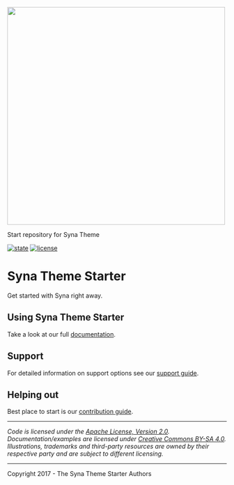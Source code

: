 <a href='https://syna.okkur.org'><img src='https://raw.githubusercontent.com/okkur/syna-start/master/static/images/logo.svg?sanitize=true' width='500'/></a>

Start repository for Syna Theme

 [![state](https://img.shields.io/badge/state-stable-green.svg)]() [![license](https://img.shields.io/github/license/okkur/syna-start.svg)](LICENSE)



# Syna Theme Starter
Get started with Syna right away. 

## Using Syna Theme Starter
Take a look at our full [documentation](https://syna.okkur.org/docs).

## Support
For detailed information on support options see our [support guide](/SUPPORT.md).

## Helping out
Best place to start is our [contribution guide](/CONTRIBUTING.md).

----

*Code is licensed under the [Apache License, Version 2.0](/LICENSE).*  
*Documentation/examples are licensed under [Creative Commons BY-SA 4.0](/docs/LICENSE).*  
*Illustrations, trademarks and third-party resources are owned by their respective party and are subject to different licensing.*

---

Copyright 2017 - The Syna Theme Starter Authors

